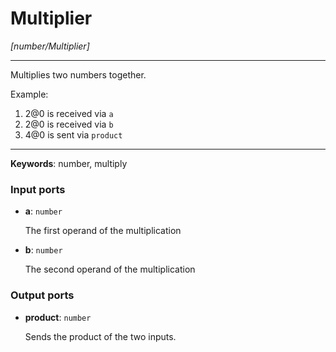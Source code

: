 # Multiplier

_[number/Multiplier]_

---

Multiplies two numbers together.  
  
Example:  
  
1. 2@0 is received via `a`  
2. 2@0 is received via `b`  
3. 4@0 is sent via `product`  

---

__Keywords__: number, multiply

### Input ports

* __a__: ` number `


    The first operand of the multiplication  


* __b__: ` number `


    The second operand of the multiplication  

### Output ports

* __product__: ` number `


    Sends the product of the two inputs.  

